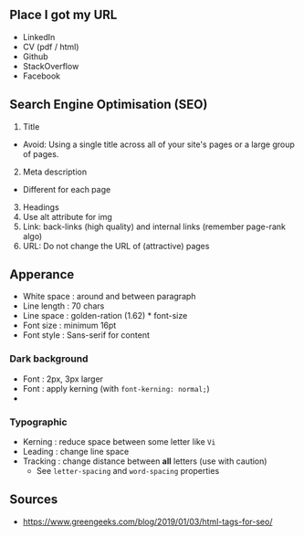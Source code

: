 ## Place I got my URL

* LinkedIn
* CV (pdf / html)
* Github
* StackOverflow
* Facebook

## Search Engine Optimisation (SEO)

1. Title
  * Avoid: Using a single title across all of your site's pages or a large group of pages.
2. Meta description
  * Different for each page
3. Headings
4. Use alt attribute for img
5. Link: back-links (high quality) and internal links (remember page-rank algo)
6. URL: Do not change the URL of (attractive) pages


## Apperance

* White space : around and between paragraph
* Line length : 70 chars
* Line space : golden-ration (1.62) * font-size
* Font size : minimum 16pt
* Font style : Sans-serif for content

### Dark background

* Font : 2px, 3px larger
* Font : apply kerning (with `font-kerning: normal;`)
* 

### Typographic

* Kerning : reduce space between some letter like `Vi`
* Leading : change line space
* Tracking : change distance between __all__ letters (use with caution)
  * See `letter-spacing` and `word-spacing` properties


## Sources

* https://www.greengeeks.com/blog/2019/01/03/html-tags-for-seo/
